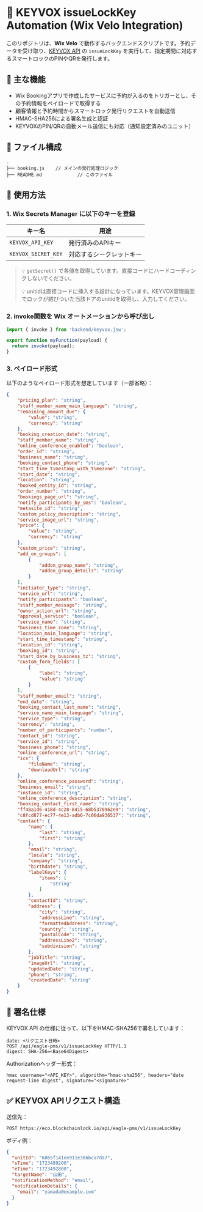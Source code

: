 # 🔐 KEYVOX issueLockKey Automation (Wix Velo Integration)

このリポジトリは、**Wix Velo** で動作するバックエンドスクリプトです。予約データを受け取り、[KEYVOX API](https://developers.keyvox.co/) の `issueLockKey` を実行して、指定期間に対応するスマートロックのPINやQRを発行します。

## 🧩 主な機能

- Wix Bookingアプリで作成したサービスに予約が入るのをトリガーとし、その予約情報をペイロードで取得する
- 顧客情報と予約時間からスマートロック発行リクエストを自動送信
- HMAC-SHA256による署名生成と認証
- KEYVOXのPIN/QRの自動メール送信にも対応（通知設定済みのユニット）

## 📁 ファイル構成
```
.
├── booking.js    // メインの発行処理ロジック   
├── README.md             // このファイル  
```

## 🚀 使用方法

### 1. Wix Secrets Manager に以下のキーを登録

| キー名                 | 用途                        |
|------------------------|-----------------------------|
| `KEYVOX_API_KEY`       | 発行済みのAPIキー           |
| `KEYVOX_SECRET_KEY`    | 対応するシークレットキー    |

> 💡 `getSecret()` で各値を取得しています。直接コードにハードコーディングしないでください。
> 
> 💡 unitidは直接コードに挿入する設計になっています。KEYVOX管理画面でロックが結びついた当該ドアのunitidを取得し、入力してください。

### 2. invoke関数を Wix オートメーションから呼び出し

```javascript
import { invoke } from 'backend/keyvox.jsw';

export function myFunction(payload) {
  return invoke(payload);
}
```

### 3. ペイロード形式

以下のようなペイロード形式を想定しています（一部省略）：

```json
{
    "pricing_plan": "string",
    "staff_member_name_main_language": "string",
    "remaining_amount_due": {
        "value": "string",
        "currency": "string"
    },
    "booking_creation_date": "string",
    "staff_member_name": "string",
    "online_conference_enabled": "boolean",
    "order_id": "string",
    "business_name": "string",
    "booking_contact_phone": "string",
    "start_time_timestamp_with_timezone": "string",
    "start_date": "string",
    "location": "string",
    "booked_entity_id": "string",
    "order_number": "string",
    "bookings_page_url": "string",
    "notify_participants_by_sms": "boolean",
    "metasite_id": "string",
    "custom_policy_description": "string",
    "service_image_url": "string",
    "price": {
        "value": "string",
        "currency": "string"
    },
    "custom_price": "string",
    "add_on_groups": [
        {
            "addon_group_name": "string",
            "addon_group_details": "string"
        }
    ],
    "initiator_type": "string",
    "service_url": "string",
    "notify_participants": "boolean",
    "staff_member_message": "string",
    "owner_action_url": "string",
    "approval_service": "boolean",
    "service_name": "string",
    "business_time_zone": "string",
    "location_main_language": "string",
    "start_time_timestamp": "string",
    "location_id": "string",
    "booking_id": "string",
    "start_date_by_business_tz": "string",
    "custom_form_fields": [
        {
            "label": "string",
            "value": "string"
        }
    ],
    "staff_member_email": "string",
    "end_date": "string",
    "booking_contact_last_name": "string",
    "service_name_main_language": "string",
    "service_type": "string",
    "currency": "string",
    "number_of_participants": "number",
    "contact_id": "string",
    "service_id": "string",
    "business_phone": "string",
    "online_conference_url": "string",
    "ics": {
        "fileName": "string",
        "downloadUrl": "string"
    },
    "online_conference_password": "string",
    "business_email": "string",
    "instance_id": "string",
    "online_conference_description": "string",
    "booking_contact_first_name": "string",
    "ff48a1d6-418d-4c28-8415-68b5370962e9": "string",
    "c8fcd877-ec77-4e13-adb6-7c06da936537": "string",
    "contact": {
        "name": {
            "last": "string",
            "first": "string"
        },
        "email": "string",
        "locale": "string",
        "company": "string",
        "birthdate": "string",
        "labelKeys": {
            "items": [
                "string"
            ]
        },
        "contactId": "string",
        "address": {
            "city": "string",
            "addressLine": "string",
            "formattedAddress": "string",
            "country": "string",
            "postalCode": "string",
            "addressLine2": "string",
            "subdivision": "string"
        },
        "jobTitle": "string",
        "imageUrl": "string",
        "updatedDate": "string",
        "phone": "string",
        "createdDate": "string"
    }
}
```

## 🔐 署名仕様

KEYVOX API の仕様に従って、以下をHMAC-SHA256で署名しています：

```
date: <リクエスト日時>
POST /api/eagle-pms/v1/issueLockKey HTTP/1.1
digest: SHA-256=<Base64Digest>
```
Authorizationヘッダー形式：
```
hmac username="<API_KEY>", algorithm="hmac-sha256", headers="date request-line digest", signature="<signature>"
```

## ✅ KEYVOX APIリクエスト構造
送信先：
```
POST https://eco.blockchainlock.io/api/eagle-pms/v1/issueLockKey
```
ボディ例：
```json
{
  "unitId": "6865f141ee911e306bca7da7",
  "sTime": "1723489200",
  "eTime": "1723492800",
  "targetName": "山田",
  "notificationMethod": "email",
  "notificationDetails": {
    "email": "yamada@example.com"
  }
}
```
